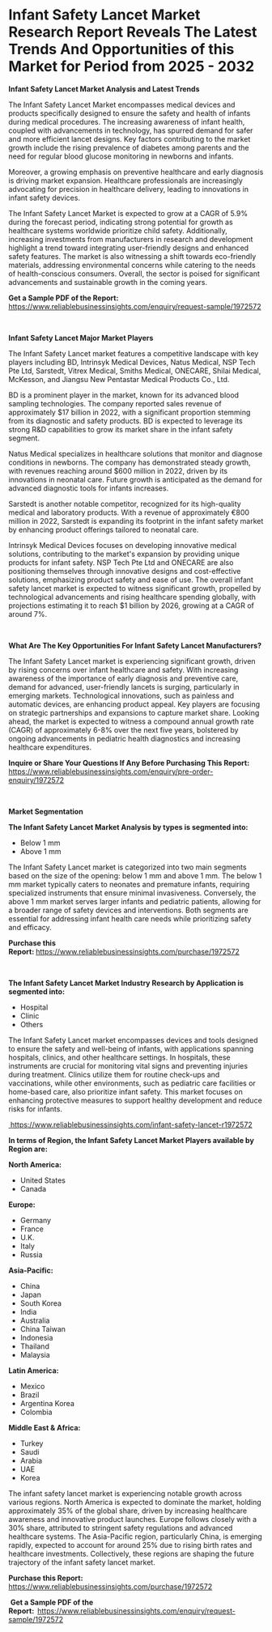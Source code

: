 <p><h1>Infant Safety Lancet Market Research Report Reveals The Latest Trends And Opportunities of this Market for Period from 2025 - 2032</h1></p><p><strong>Infant Safety Lancet Market Analysis and Latest Trends</strong></p>
<p><p>The Infant Safety Lancet Market encompasses medical devices and products specifically designed to ensure the safety and health of infants during medical procedures. The increasing awareness of infant health, coupled with advancements in technology, has spurred demand for safer and more efficient lancet designs. Key factors contributing to the market growth include the rising prevalence of diabetes among parents and the need for regular blood glucose monitoring in newborns and infants. </p><p>Moreover, a growing emphasis on preventive healthcare and early diagnosis is driving market expansion. Healthcare professionals are increasingly advocating for precision in healthcare delivery, leading to innovations in infant safety devices. </p><p>The Infant Safety Lancet Market is expected to grow at a CAGR of 5.9% during the forecast period, indicating strong potential for growth as healthcare systems worldwide prioritize child safety. Additionally, increasing investments from manufacturers in research and development highlight a trend toward integrating user-friendly designs and enhanced safety features. The market is also witnessing a shift towards eco-friendly materials, addressing environmental concerns while catering to the needs of health-conscious consumers. Overall, the sector is poised for significant advancements and sustainable growth in the coming years.</p></p>
<p><strong>Get a Sample PDF of the Report:&nbsp;</strong> <a href="https://www.reliablebusinessinsights.com/enquiry/request-sample/1972572?utm_campaign=3327&utm_medium=2&utm_source=Github&utm_content=ia&utm_term=16042025&utm_id=infant-safety-lancet">https://www.reliablebusinessinsights.com/enquiry/request-sample/1972572</a></p>
<p>&nbsp;</p>
<p><strong>Infant Safety Lancet Major Market Players</strong></p>
<p><p>The Infant Safety Lancet market features a competitive landscape with key players including BD, Intrinsyk Medical Devices, Natus Medical, NSP Tech Pte Ltd, Sarstedt, Vitrex Medical, Smiths Medical, ONECARE, Shilai Medical, McKesson, and Jiangsu New Pentastar Medical Products Co., Ltd. </p><p>BD is a prominent player in the market, known for its advanced blood sampling technologies. The company reported sales revenue of approximately $17 billion in 2022, with a significant proportion stemming from its diagnostic and safety products. BD is expected to leverage its strong R&D capabilities to grow its market share in the infant safety segment.</p><p>Natus Medical specializes in healthcare solutions that monitor and diagnose conditions in newborns. The company has demonstrated steady growth, with revenues reaching around $600 million in 2022, driven by its innovations in neonatal care. Future growth is anticipated as the demand for advanced diagnostic tools for infants increases.</p><p>Sarstedt is another notable competitor, recognized for its high-quality medical and laboratory products. With a revenue of approximately €800 million in 2022, Sarstedt is expanding its footprint in the infant safety market by enhancing product offerings tailored to neonatal care.</p><p>Intrinsyk Medical Devices focuses on developing innovative medical solutions, contributing to the market's expansion by providing unique products for infant safety. NSP Tech Pte Ltd and ONECARE are also positioning themselves through innovative designs and cost-effective solutions, emphasizing product safety and ease of use. The overall infant safety lancet market is expected to witness significant growth, propelled by technological advancements and rising healthcare spending globally, with projections estimating it to reach $1 billion by 2026, growing at a CAGR of around 7%.</p></p>
<p>&nbsp;</p>
<p><strong>What Are The Key Opportunities For Infant Safety Lancet Manufacturers?</strong></p>
<p><p>The Infant Safety Lancet market is experiencing significant growth, driven by rising concerns over infant healthcare and safety. With increasing awareness of the importance of early diagnosis and preventive care, demand for advanced, user-friendly lancets is surging, particularly in emerging markets. Technological innovations, such as painless and automatic devices, are enhancing product appeal. Key players are focusing on strategic partnerships and expansions to capture market share. Looking ahead, the market is expected to witness a compound annual growth rate (CAGR) of approximately 6-8% over the next five years, bolstered by ongoing advancements in pediatric health diagnostics and increasing healthcare expenditures.</p></p>
<p><strong>Inquire or Share Your Questions If Any Before Purchasing This Report:</strong> <a href="https://www.reliablebusinessinsights.com/enquiry/pre-order-enquiry/1972572?utm_campaign=3327&utm_medium=2&utm_source=Github&utm_content=ia&utm_term=16042025&utm_id=infant-safety-lancet">https://www.reliablebusinessinsights.com/enquiry/pre-order-enquiry/1972572</a></p>
<p>&nbsp;</p>
<p><strong>Market Segmentation</strong></p>
<p><strong>The Infant Safety Lancet Market Analysis by types is segmented into:</strong></p>
<p><ul><li>Below 1 mm</li><li>Above 1 mm</li></ul></p>
<p><p>The Infant Safety Lancet market is categorized into two main segments based on the size of the opening: below 1 mm and above 1 mm. The below 1 mm market typically caters to neonates and premature infants, requiring specialized instruments that ensure minimal invasiveness. Conversely, the above 1 mm market serves larger infants and pediatric patients, allowing for a broader range of safety devices and interventions. Both segments are essential for addressing infant health care needs while prioritizing safety and efficacy.</p></p>
<p><strong>Purchase this Report:&nbsp;</strong><a href="https://www.reliablebusinessinsights.com/purchase/1972572?utm_campaign=3327&utm_medium=2&utm_source=Github&utm_content=ia&utm_term=16042025&utm_id=infant-safety-lancet">https://www.reliablebusinessinsights.com/purchase/1972572</a></p>
<p>&nbsp;</p>
<p><strong>The Infant Safety Lancet Market Industry Research by Application is segmented into:</strong></p>
<p><ul><li>Hospital</li><li>Clinic</li><li>Others</li></ul></p>
<p><p>The Infant Safety Lancet market encompasses devices and tools designed to ensure the safety and well-being of infants, with applications spanning hospitals, clinics, and other healthcare settings. In hospitals, these instruments are crucial for monitoring vital signs and preventing injuries during treatment. Clinics utilize them for routine check-ups and vaccinations, while other environments, such as pediatric care facilities or home-based care, also prioritize infant safety. This market focuses on enhancing protective measures to support healthy development and reduce risks for infants.</p></p>
<p><a href="https://www.reliablebusinessinsights.com/infant-safety-lancet-r1972572?utm_campaign=3327&utm_medium=2&utm_source=Github&utm_content=ia&utm_term=16042025&utm_id=infant-safety-lancet">&nbsp;https://www.reliablebusinessinsights.com/infant-safety-lancet-r1972572</a></p>
<p><strong>In terms of Region, the Infant Safety Lancet Market Players available by Region are:</strong></p>
<p>
    <p> <strong> North America: </strong>
        <ul>
            <li>United States</li>
            <li>Canada</li>
        </ul>
        </p> 
    <p> <strong> Europe: </strong>
        <ul>
            <li>Germany</li>
            <li>France</li>
            <li>U.K.</li>
            <li>Italy</li>
            <li>Russia</li>
        </ul>
        </p> 
    <p> <strong> Asia-Pacific: </strong>
        <ul>
            <li>China</li>
            <li>Japan</li>
            <li>South Korea</li>
            <li>India</li>
            <li>Australia</li>
            <li>China Taiwan</li>
            <li>Indonesia</li>
            <li>Thailand</li>
            <li>Malaysia</li>
        </ul>
        </p> 
    <p> <strong> Latin America: </strong>
        <ul>
            <li>Mexico</li>
            <li>Brazil</li>
            <li>Argentina Korea</li>
            <li>Colombia</li>
        </ul>
        </p> 
    <p> <strong> Middle East & Africa: </strong>
        <ul>
            <li>Turkey</li>
            <li>Saudi</li>
            <li>Arabia</li>
            <li>UAE</li>
            <li>Korea</li>
        </ul>
    </p>
    </p>
<p><p>The infant safety lancet market is experiencing notable growth across various regions. North America is expected to dominate the market, holding approximately 35% of the global share, driven by increasing healthcare awareness and innovative product launches. Europe follows closely with a 30% share, attributed to stringent safety regulations and advanced healthcare systems. The Asia-Pacific region, particularly China, is emerging rapidly, expected to account for around 25% due to rising birth rates and healthcare investments. Collectively, these regions are shaping the future trajectory of the infant safety lancet market.</p></p>
<p><strong>Purchase this Report: </strong><a href="https://www.reliablebusinessinsights.com/purchase/1972572?utm_campaign=3327&utm_medium=2&utm_source=Github&utm_content=ia&utm_term=16042025&utm_id=infant-safety-lancet">https://www.reliablebusinessinsights.com/purchase/1972572</a></p>
<p>&nbsp;<strong>Get a Sample PDF of the Report:&nbsp;&nbsp;</strong><a href="https://www.reliablebusinessinsights.com/enquiry/request-sample/1972572?utm_campaign=3327&utm_medium=2&utm_source=Github&utm_content=ia&utm_term=16042025&utm_id=infant-safety-lancet">https://www.reliablebusinessinsights.com/enquiry/request-sample/1972572</a></p>
<p><strong></strong></p>
<p><p></p><p></p><p></p></p>